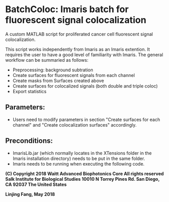 # BatchColoc: Imaris batch for fluorescent signal colocalization
A custom MATLAB script for proliferated cancer cell fluorescent signal 
colocalization. 

This script works independently from Imaris as an Imaris extention. It 
requires the user to have a good level of familiarity with Imaris.
The general workflow can be summaried as follows:
  - Preprocessing: background subtration
  - Create surfaces for fluorescent signals from each channel
  - Create masks from Surfaces created above
  - Create surfaces for colocalized signals (both double and triple coloc)
  - Export statistics 

## Parameters:
  - Users need to modify parameters in section "Create surfaces for each
    channel" and "Create colocalization surfaces" accordingly.

## Preconditions:
  - ImarisLib.jar (which normally locates in the XTensions folder in the
    Imaris installation directory) needs to be put in the same folder.
  - Imaris needs to be running when executing the following code. 

**(C) Copyright 2018              Waitt Advanced Biophotonics Core
    All rights reserved          Salk Institute for Biological Studies
                                 10010 N Torrey Pines Rd.
                                 San Diego, CA 92037
                                 The United States**

**Linjing Fang, May 2018**
